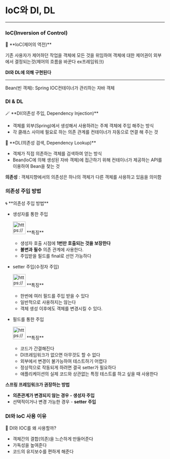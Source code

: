 # IoC와 DI, DL

---

### IoC(****Inversion of Control)****

<aside>
🧩 **IoC(제어의 역전)**

기존 사용자가 제어하던 작업을 객체에 모든 것을 위임하여 객체에 대한 제어권이 외부에서 결정되는것(제어의 흐름을 바꾼다 ex프레임워크)

**DI와 DL에 의해 구현된다**

---

Bean(빈 객체): Spring IOC컨테이너가 관리하는 자바 객체

</aside>

### DI & DL

<aside>
🪄 **DI(의존성 주입, Dependency Injection)**

- 객체를 외부(Spring)에서 생성해서 사용하려는 주체 객체에 주입 해주는 방식
- 각 클래스 사이에 필요로 하는 의존 관계를 컨테이너가 자동으로 연결 해 주는 것
</aside>

<aside>
🔎 **DL(의존성 검색, Dependency Lookup)**

- 객체가 직접 의존하는 객체를 검색하여 얻는 방식
- Bean(IoC에 의해 생성된 자바 객체)에 접근하기 위해 컨테이너가 제공하는 API를 이용하여 Bean을 찾는 것
</aside>

**의존성** : 객체지향에서의 의존성은 하나의 객체가 다른 객체를 사용하고 있음을 의미함

### 의존성 주입 방법

<aside>
🌀 **의존성 주입 방법**

- 생성자를 통한 주입
    
    <aside>
    <img src="https://www.notion.so/icons/expand_gray.svg" alt="https://www.notion.so/icons/expand_gray.svg" width="40px" /> **특징**
    
    - 생성자 호출 시점에 **1번만 호출되는 것을 보장한다**
    - **불변과 필수** 의존 관계에 사용한다.
    - 주입받을 필드를 final로 선언 가능하다
    </aside>
    
- setter 주입(수정자 주입)
    
    <aside>
    <img src="https://www.notion.so/icons/expand_gray.svg" alt="https://www.notion.so/icons/expand_gray.svg" width="40px" /> **특징**
    
    - 한번에 여러 필드를 주입 받을 수 있다
    - 일반적으로 사용하지는 않는다
    - 객체 생성 이후에도 객체를 변경시킬 수 있다.
    </aside>
    
- 필드를 통한 주입
    
    <aside>
    <img src="https://www.notion.so/icons/expand_gray.svg" alt="https://www.notion.so/icons/expand_gray.svg" width="40px" /> **특징**
    
    - 코드가 간결해진다
    - DI프레임워크가 없으면 아무것도 할 수 없다
    - 외부에서 변경이 불가능하여 테스트하기 어렵다
    - 정상적으로 작동되게 하려면 결국 setter가 필요하다
    - 애플리케이션의 실제 코드와 상관없는 특정 테스트를 하고 싶을 때 사용한다
    </aside>
    

**스프링 프레임워크가 권장하는 방법**

- **의존관계가 변경되지 않는 경우 - 생성자 주입**
- 선택적이거나 변경 가능한 경우 - **setter 주입**
</aside>

### DI와 IoC 사용 이유

<aside>
💬 DI와 IOC를 왜 사용할까?

- 객체간의 결합(의존)을 느슨하게 만들어준다
- 가독성을 높여준다
- 코드의 유지보수를 편하게 해준다
</aside>